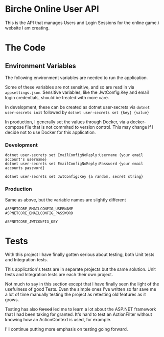 # Birche Online User API

This is the API that manages Users and Login Sessions for the online game / website I am creating.

# The Code

## Environment Variables

The following environment variables are needed to run the application.

Some of these variables are not sensitive, and so are read in via `appsettings.json`. Sensitive variables, like the JwtConfig:Key and email login credentials, should be treated with more care.

In development, these can be created as dotnet user-secrets via `dotnet user-secrets init` followed by `dotnet user-secrets set {key} {value}`

In production, I generally set the values through Docker, via a docker-compose file that is not commited to version control. This may change if I decide not to use Docker for this application.

### Development

```
dotnet user-secrets set EmailConfigNoReply:Username {your email account's username}
dotnet user-secrets set EmailConfigNoReply:Password {your email accounts password}

dotnet user-secrets set JwtConfig:Key {a random, secret string}
```

### Production

Same as above, but the variable names are slightly different

```
ASPNETCORE_EMAILCONFIG_USERNAME
ASPNETCORE_EMAILCONFIG_PASSWORD

ASPNETCORE_JWTCONFIG_KEY
```

# Tests

With this project I have finally gotten serious about testing, both Unit tests and Integration tests.

This application's tests are in separate projects but the same solution. Unit tests and Integration tests are each their own project.

Not much to say in this section except that I have finally seen the light of the usefulness of good Tests. Even the simple ones I've written so far save me a lot of time manually testing the project as retesting old features as it grows.

Testing has also ~~forced~~ led me to learn a lot about the ASP.NET framework that I had been taking for granted. It's hard to test an ActionFilter without knowing how an ActionContext is used, for example.

I'll continue putting more emphasis on testing going forward.